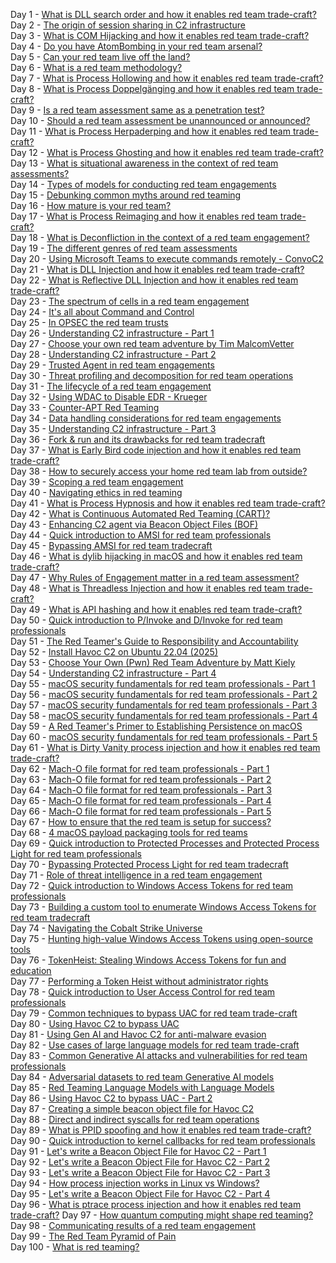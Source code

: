 Day 1 - [What is DLL search order and how it enables red team trade-craft?](https://www.100daysofredteam.com/p/what-is-dll-search-order-and-how)  
Day 2 - [The origin of session sharing in C2 infrastructure](https://www.100daysofredteam.com/p/the-origin-of-session-sharing-in)  
Day 3 - [What is COM Hijacking and how it enables red team trade-craft?](https://www.100daysofredteam.com/p/what-is-com-hijacking)  
Day 4 - [Do you have AtomBombing in your red team arsenal?](https://www.100daysofredteam.com/p/atombombing-in-your-red-team-arsenal)  
Day 5 - [Can your red team live off the land?](https://www.100daysofredteam.com/p/can-your-red-team-live-off-the-land)  
Day 6 - [What is a red team methodology?](https://www.100daysofredteam.com/p/what-is-a-red-team-methodology)  
Day 7 - [What is Process Hollowing and how it enables red team trade-craft?](https://www.100daysofredteam.com/p/what-is-process-hollowing)  
Day 8 - [What is Process Doppelgänging and how it enables red team trade-craft?](https://www.100daysofredteam.com/p/what-is-process-doppelganging)  
Day 9 - [Is a red team assessment same as a penetration test?](https://www.100daysofredteam.com/p/red-teaming-vs-penetration-testing)  
Day 10 - [Should a red team assessment be unannounced or announced?](https://www.100daysofredteam.com/p/unannounced-vs-announced-red-team-assessments)  
Day 11 - [What is Process Herpaderping and how it enables red team trade-craft?](https://www.100daysofredteam.com/p/what-is-process-herpaderping-red-team)  
Day 12 - [What is Process Ghosting and how it enables red team trade-craft?](https://www.100daysofredteam.com/p/what-is-process-ghosting)  
Day 13 - [What is situational awareness in the context of red team assessments?](https://www.100daysofredteam.com/p/what-is-situational-awareness-red-team)  
Day 14 - [Types of models for conducting red team engagements](https://www.100daysofredteam.com/p/types-of-models-red-team-engagements)  
Day 15 - [Debunking common myths around red teaming](https://www.100daysofredteam.com/p/debunking-common-myths-around-red-teaming)  
Day 16 - [How mature is your red team?](https://www.100daysofredteam.com/p/how-mature-is-your-red-team)  
Day 17 - [What is Process Reimaging and how it enables red team trade-craft?](https://www.100daysofredteam.com/p/what-is-process-reimaging)  
Day 18 - [What is Deconfliction in the context of a red team engagement?](https://www.100daysofredteam.com/p/what-is-deconfliction-process-in-red-teaming)  
Day 19 - [The different genres of red team assessments](https://www.100daysofredteam.com/p/the-different-genres-of-red-team-assessments)  
Day 20 - [Using Microsoft Teams to execute commands remotely - ConvoC2](https://www.100daysofredteam.com/p/using-microsoft-teams-to-execute-commands-remotely-convo-c2)  
Day 21 - [What is DLL Injection and how it enables red team trade-craft?](https://www.100daysofredteam.com/p/what-is-dll-injection-attack)  
Day 22 - [What is Reflective DLL Injection and how it enables red team trade-craft?](https://www.100daysofredteam.com/p/what-is-reflective-dll-injection)  
Day 23 - [The spectrum of cells in a red team engagement](https://www.100daysofredteam.com/p/the-spectrum-of-cells-in-a-red-team-engagement)  
Day 24 - [It's all about Command and Control](https://www.100daysofredteam.com/p/its-all-about-command-and-control)  
Day 25 - [In OPSEC the red team trusts](https://www.100daysofredteam.com/p/in-opsec-the-red-team-trusts)  
Day 26 - [Understanding C2 infrastructure - Part 1](https://www.100daysofredteam.com/p/understanding-c2-infrastructure-part-1)  
Day 27 - [Choose your own red team adventure by Tim MalcomVetter](https://www.100daysofredteam.com/p/choose-your-own-red-team-adventure-by-tim-malcomvetter)  
Day 28 - [Understanding C2 infrastructure - Part 2](https://www.100daysofredteam.com/p/understanding-c2-infrastructure-part-2)  
Day 29 - [Trusted Agent in red team engagements](https://www.100daysofredteam.com/p/trusted-agent-ta-in-red-team-engagements)  
Day 30 - [Threat profiling and decomposition for red team operations](https://www.100daysofredteam.com/p/threat-profiling-and-decomposition-for-red-team-ops)  
Day 31 - [The lifecycle of a red team engagement](https://www.100daysofredteam.com/p/the-lifecycle-of-a-red-team-engagement)  
Day 32 - [Using WDAC to Disable EDR - Krueger](https://www.100daysofredteam.com/p/using-wdac-to-disable-edr-krueger)  
Day 33 - [Counter-APT Red Teaming](https://www.100daysofredteam.com/p/counter-apt-red-teaming-reverse-red-teaming)  
Day 34 - [Data handling considerations for red team engagements](https://www.100daysofredteam.com/p/data-handling-considerations-for-red-team-engagements)  
Day 35 - [Understanding C2 infrastructure - Part 3](https://www.100daysofredteam.com/p/understanding-c2-infrastructure-part-3)  
Day 36 - [Fork & run and its drawbacks for red team tradecraft](https://www.100daysofredteam.com/p/fork-and-run-and-its-drawbacks-for-red-team-tradecraft)  
Day 37 - [What is Early Bird code injection and how it enables red team trade-craft?](https://www.100daysofredteam.com/p/what-is-early-bird-code-injection-red-team)  
Day 38 - [How to securely access your home red team lab from outside?](https://www.100daysofredteam.com/p/how-to-securely-access-your-home-red-team-lab-from-the-internet)  
Day 39 - [Scoping a red team engagement](https://www.100daysofredteam.com/p/scoping-a-red-team-engagement)  
Day 40 - [Navigating ethics in red teaming](https://www.100daysofredteam.com/p/navigating-ethics-in-red-teaming)  
Day 41 - [What is Process Hypnosis and how it enables red team trade-craft?](https://www.100daysofredteam.com/p/what-is-process-hypnosis-red-team)  
Day 42 - [What is Continuous Automated Red Teaming (CART)?](https://www.100daysofredteam.com/p/continuous-automated-red-teaming-cart)  
Day 43 - [Enhancing C2 agent via Beacon Object Files (BOF)](https://www.100daysofredteam.com/p/enhancing-c2-agent-via-beacon-object-files-bof)  
Day 44 - [Quick introduction to AMSI for red team professionals](https://www.100daysofredteam.com/p/quick-introduction-to-amsi-for-red-team)  
Day 45 - [Bypassing AMSI for red team tradecraft](https://www.100daysofredteam.com/p/bypassing-amsi-for-red-team-tradecraft)  
Day 46 - [What is dylib hijacking in macOS and how it enables red team trade-craft?](https://www.100daysofredteam.com/p/what-is-dylib-hijacking-in-macos)  
Day 47 - [Why Rules of Engagement matter in a red team assessment?](https://www.100daysofredteam.com/p/why-rules-of-engagement-matter-in-red-team-assessments)  
Day 48 - [What is Threadless Injection and how it enables red team trade-craft?](https://www.100daysofredteam.com/p/what-is-threadless-injection-red-team)  
Day 49 - [What is API hashing and how it enables red team trade-craft?](https://www.100daysofredteam.com/p/what-is-api-hashing-red-team)  
Day 50 - [Quick introduction to P/Invoke and D/Invoke for red team professionals](https://www.100daysofredteam.com/p/quick-introduction-to-pinvoke-and-dinvoke-red-team)  
Day 51 - [The Red Teamer's Guide to Responsibility and Accountability](https://www.100daysofredteam.com/p/the-red-teamers-guide-to-responsibility-and-accountability)  
Day 52 - [Install Havoc C2 on Ubuntu 22.04 (2025)](https://www.100daysofredteam.com/p/install-havoc-c2-on-ubuntu-2204-2025)  
Day 53 - [Choose Your Own (Pwn) Red Team Adventure by Matt Kiely](https://www.100daysofredteam.com/p/choose-your-own-pwn-red-team-adventure-by-matt-kiely)  
Day 54 - [Understanding C2 infrastructure - Part 4](https://www.100daysofredteam.com/p/understanding-c2-infrastructure-part-4)  
Day 55 - [macOS security fundamentals for red team professionals - Part 1](https://www.100daysofredteam.com/p/macos-security-for-red-team-professionals-part-1)  
Day 56 - [macOS security fundamentals for red team professionals - Part 2](https://www.100daysofredteam.com/p/macos-security-fundamentals-for-red-team-part-2)  
Day 57 - [macOS security fundamentals for red team professionals - Part 3](https://www.100daysofredteam.com/p/macos-security-fundamentals-for-red-team-part-3)  
Day 58 - [macOS security fundamentals for red team professionals - Part 4](https://www.100daysofredteam.com/p/macos-security-fundamentals-for-red-team-part-4)  
Day 59 - [A Red Teamer's Primer to Establishing Persistence on macOS](https://www.100daysofredteam.com/p/a-red-teamers-primer-to-establishing-persistence-on-macos)  
Day 60 - [macOS security fundamentals for red team professionals - Part 5](https://www.100daysofredteam.com/p/macos-security-fundamentals-for-red-team-part-5)  
Day 61 - [What is Dirty Vanity process injection and how it enables red team trade-craft?](https://www.100daysofredteam.com/p/what-is-dirty-vanity-process-injection-red-team)  
Day 62 - [Mach-O file format for red team professionals - Part 1](https://www.100daysofredteam.com/p/mach-o-file-format-for-red-team-part-1)  
Day 63 - [Mach-O file format for red team professionals - Part 2](https://www.100daysofredteam.com/p/mach-o-file-format-for-red-team-part-2)  
Day 64 - [Mach-O file format for red team professionals - Part 3](https://www.100daysofredteam.com/p/mach-o-file-format-for-red-team-part-3)  
Day 65 - [Mach-O file format for red team professionals - Part 4](https://www.100daysofredteam.com/p/mach-o-file-format-for-red-team-part-4)  
Day 66 - [Mach-O file format for red team professionals - Part 5](https://www.100daysofredteam.com/p/mach-o-file-format-for-red-team-part-5)  
Day 67 - [How to ensure that the red team is setup for success?](https://www.100daysofredteam.com/p/how-to-ensure-that-the-red-team-is-setup-for-success)  
Day 68 - [4 macOS payload packaging tools for red teams](https://www.100daysofredteam.com/p/4-macos-payload-packaging-tools-for-red-teams)  
Day 69 - [Quick introduction to Protected Processes and Protected Process Light for red team professionals](https://www.100daysofredteam.com/p/quick-introduction-to-protected-processes-protected-process-light-red-team)  
Day 70 - [Bypassing Protected Process Light for red team tradecraft](https://www.100daysofredteam.com/p/bypassing-protected-process-light-for-red-team-tradecraft)  
Day 71 - [Role of threat intelligence in a red team engagement](https://www.100daysofredteam.com/p/role-of-threat-intelligence-in-a-red-team-engagement)  
Day 72 - [Quick introduction to Windows Access Tokens for red team professionals](https://www.100daysofredteam.com/p/quick-introduction-to-windows-access-tokens-red-team)  
Day 73 - [Building a custom tool to enumerate Windows Access Tokens for red team tradecraft](https://www.100daysofredteam.com/p/building-a-custom-tool-to-enumerate-windows-access-tokens-red-team)  
Day 74 - [Navigating the Cobalt Strike Universe](https://www.100daysofredteam.com/p/navigating-the-cobalt-strike-universe)  
Day 75 - [Hunting high-value Windows Access Tokens using open-source tools](https://www.100daysofredteam.com/p/hunting-high-value-windows-access-tokens-using-open-source-tools)  
Day 76 - [TokenHeist: Stealing Windows Access Tokens for fun and education](https://www.100daysofredteam.com/p/tokenheist-stealing-windows-access-for-fun-and-education)  
Day 77 - [Performing a Token Heist without administrator rights](https://www.100daysofredteam.com/p/performing-a-token-heist-without-administrator-rights)  
Day 78 - [Quick introduction to User Access Control for red team professionals](https://www.100daysofredteam.com/p/quick-introduction-to-user-access-contol-red-team)  
Day 79 - [Common techniques to bypass UAC for red team trade-craft](https://www.100daysofredteam.com/p/common-techniques-to-bypass-uac-for-red-team-tradecraft)  
Day 80 - [Using Havoc C2 to bypass UAC](https://www.100daysofredteam.com/p/using-havoc-c2-to-bypass-uac)  
Day 81 - [Using Gen AI and Havoc C2 for anti-malware evasion](https://www.100daysofredteam.com/p/using-gen-ai-and-havoc-c2-for-anti-malware-evasion)  
Day 82 - [Use cases of large language models for red team trade-craft](https://www.100daysofredteam.com/p/use-cases-of-large-language-models-for-red-team)  
Day 83 - [Common Generative AI attacks and vulnerabilities for red team professionals](https://www.100daysofredteam.com/p/common-generative-ai-attacks-and-vulnerabilities-red-team)  
Day 84 - [Adversarial datasets to red team Generative AI models](https://www.100daysofredteam.com/p/adversarial-datasets-to-red-team-generative-ai-models)  
Day 85 - [Red Teaming Language Models with Language Models](https://www.100daysofredteam.com/p/red-teaming-language-models-with-language-models)  
Day 86 - [Using Havoc C2 to bypass UAC - Part 2](https://www.100daysofredteam.com/p/using-havoc-c2-to-bypass-part-2)  
Day 87 - [Creating a simple beacon object file for Havoc C2](https://www.100daysofredteam.com/p/creating-a-simple-beacon-object-file-for-havoc-c2)  
Day 88 - [Direct and indirect syscalls for red team operations](https://www.100daysofredteam.com/p/direct-and-indirect-syscalls-for-red-team-ops)  
Day 89 - [What is PPID spoofing and how it enables red team trade-craft?](https://www.100daysofredteam.com/p/what-is-ppid-spoofing-red-team)  
Day 90 - [Quick introduction to kernel callbacks for red team professionals](https://www.100daysofredteam.com/p/quick-introduction-to-kernel-callbacks-red-team)  
Day 91 - [Let's write a Beacon Object File for Havoc C2 - Part 1](https://www.100daysofredteam.com/p/lets-write-a-beacon-object-file-for-havoc-c2-part-1)  
Day 92 - [Let's write a Beacon Object File for Havoc C2 - Part 2](https://www.100daysofredteam.com/p/lets-write-a-beacon-object-file-for-havoc-c2-part-2)  
Day 93 - [Let's write a Beacon Object File for Havoc C2 - Part 3](https://www.100daysofredteam.com/p/lets-write-a-beacon-object-file-for-havoc-c2-part-3)  
Day 94 - [How process injection works in Linux vs Windows?](https://www.100daysofredteam.com/p/how-process-injection-works-in-linux-vs-windows)  
Day 95 - [Let's write a Beacon Object File for Havoc C2 - Part 4](https://www.100daysofredteam.com/p/lets-write-a-beacon-object-file-for-havoc-c2-part-4)  
Day 96 - [What is ptrace process injection and how it enables red team trade-craft?](https://www.100daysofredteam.com/p/what-is-ptrace-process-injection)
Day 97 - [How quantum computing might shape red teaming?](https://www.100daysofredteam.com/p/how-quantum-computing-might-shape-red-teaming)  
Day 98 - [Communicating results of a red team engagement](https://www.100daysofredteam.com/p/communicating-results-of-a-red-team-engagement)  
Day 99 - [The Red Team Pyramid of Pain](https://www.100daysofredteam.com/p/the-red-team-pyramid-of-pain)  
Day 100 - [What is red teaming?](https://www.100daysofredteam.com/p/what-is-red-teaming)  
